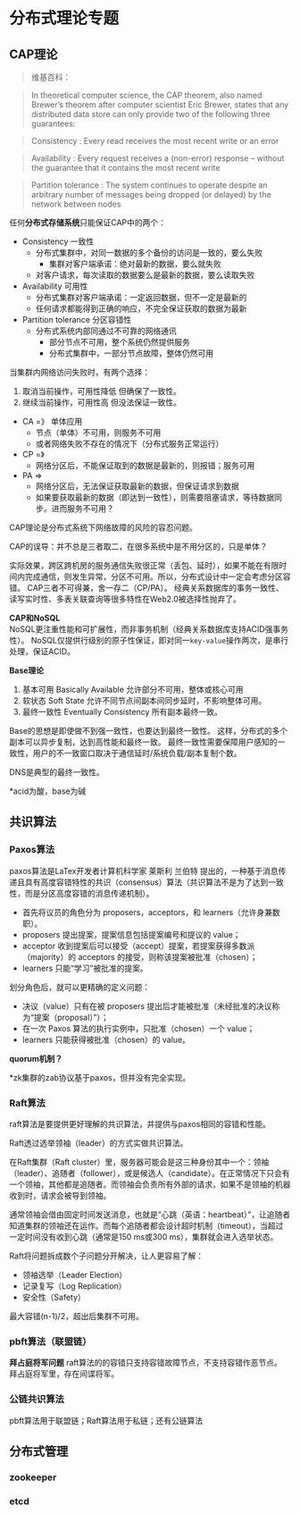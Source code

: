 # 分布式理论专题

## CAP理论
> 维基百科：

> In theoretical computer science, the CAP theorem, also named Brewer’s theorem after computer scientist Eric Brewer, states that any distributed data store can only provide two of the following three guarantees:

> Consistency : Every read receives the most recent write or an error

> Availability : Every request receives a (non-error) response – without the guarantee that it contains the most recent write

> Partition tolerance : The system continues to operate despite an arbitrary number of messages being dropped (or delayed) by the network between nodes

任何**分布式存储系统**只能保证CAP中的两个：
+ Consistency 一致性  
    + 分布式集群中，对同一数据的多个备份的访问是一致的，要么失败
        + 集群对客户端承诺：绝对最新的数据，要么就失败
    + 对客户请求，每次读取的数据要么是最新的数据，要么读取失败
+ Availability 可用性  
    + 分布式集群对客户端承诺：一定返回数据，但不一定是最新的
    + 任何请求都能得到正确的响应，不完全保证获取的数据为最新
+ Partition tolerance 分区容错性 
    + 分布式系统内部同通过不可靠的网络通讯
        + 部分节点不可用，整个系统仍然提供服务
        + 分布式集群中，一部分节点故障，整体仍然可用

当集群内网络访问失败时，有两个选择：
1. 取消当前操作，可用性降低 但确保了一致性。
2. 继续当前操作，可用性高 但没法保证一致性。


+ CA =》 单体应用
    + 节点（单体）不可用，则服务不可用
    + 或者网络失败不存在的情况下（分布式服务正常运行）
+ CP =》 
    + 网络分区后，不能保证取到的数据是最新的，则报错；服务可用
+ PA => 
    + 网络分区后，无法保证获取最新的数据，但保证请求到数据
    + 如果要获取最新的数据（即达到一致性），则需要阻塞请求，等待数据同步。进而服务不可用？

CAP理论是分布式系统下网络故障的风险的容忍问题。

CAP的误导：并不总是三者取二，在很多系统中是不用分区的，只是单体？

实际效果，跨区跨机房的服务通信失败很正常（丢包、延时），如果不能在有限时间内完成通信，则发生异常，分区不可用。所以，分布式设计中一定会考虑分区容错。
CAP三者不可得兼，舍一存二（CP/PA）。
经典关系数据库的事务一致性、读写实时性、多表关联查询等很多特性在Web2.0被选择性抛弃了。

**CAP和NoSQL**  
NoSQL更注重性能和可扩展性，而非事务机制（经典关系数据库支持ACID强事务性）。
NoSQL仅提供行级别的原子性保证，即对同一`key-value`操作两次，是串行处理，保证ACID。

**Base理论**  
1. 基本可用 Basically Available
允许部分不可用，整体或核心可用
2. 软状态 Soft State
允许不同节点间副本间同步延时，不影响整体可用。
3. 最终一致性 Eventually Consistency
所有副本最终一致。

Base的思想是即使做不到强一致性，也要达到最终一致性。
这样，分布式的多个副本可以异步复制，达到高性能和最终一致。
最终一致性需要保障用户感知的一致性，用户的不一致窗口取决于通信延时/系统负载/副本复制个数。

DNS是典型的最终一致性。

*acid为酸，base为碱

## 共识算法
### Paxos算法
paxos算法是LaTex开发者计算机科学家 莱斯利 兰伯特 提出的，一种基于消息传递且具有高度容错特性的共识（consensus）算法（共识算法不是为了达到一致性，而是分区高度容错的消息传递机制）。

+ 首先将议员的角色分为 proposers，acceptors，和 learners（允许身兼数职）。
+ proposers 提出提案，提案信息包括提案编号和提议的 value；
+ acceptor 收到提案后可以接受（accept）提案，若提案获得多数派（majority）的 acceptors 的接受，则称该提案被批准（chosen）；
+ learners 只能“学习”被批准的提案。

划分角色后，就可以更精确的定义问题：
+ 决议（value）只有在被 proposers 提出后才能被批准（未经批准的决议称为“提案（proposal）”）；
+ 在一次 Paxos 算法的执行实例中，只批准（chosen）一个 value；
+ learners 只能获得被批准（chosen）的 value。

**quorum机制？**

*zk集群的zab协议基于paxos，但并没有完全实现。

### Raft算法
raft算法是要提供更好理解的共识算法，并提供与paxos相同的容错和性能。

Raft透过选举领袖（leader）的方式实做共识算法。

在Raft集群（Raft cluster）里，服务器可能会是这三种身份其中一个：领袖（leader）、追随者（follower），或是候选人（candidate）。在正常情况下只会有一个领袖，其他都是追随者。而领袖会负责所有外部的请求，如果不是领袖的机器收到时，请求会被导到领袖。

通常领袖会借由固定时间发送消息，也就是“心跳（英语：heartbeat）”，让追随者知道集群的领袖还在运作。而每个追随者都会设计超时机制（timeout），当超过一定时间没有收到心跳（通常是150 ms或300 ms），集群就会进入选举状态。

Raft将问题拆成数个子问题分开解决，让人更容易了解：
+ 领袖选举（Leader Election）
+ 记录复写（Log Replication）
+ 安全性（Safety）

最大容错(n-1)/2，超出后集群不可用。

### pbft算法（联盟链）
**拜占庭将军问题**
raft算法的的容错只支持容错故障节点，不支持容错作恶节点。
拜占庭将军里，存在间谍将军。

### 公链共识算法
pbft算法用于联盟链；Raft算法用于私链；还有公链算法

## 分布式管理
### zookeeper

### etcd
